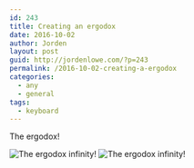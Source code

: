 ```yaml
---
id: 243
title: Creating an ergodox
date: 2016-10-02
author: Jorden
layout: post
guid: http://jordenlowe.com/?p=243
permalink: /2016-10-02-creating-a-ergodox
categories:
  - any
  - general
tags:
  - keyboard
---
```

The ergodox!

![The ergodox infinity!]({{site.url}}/wp-content/uploads/2016/290.jpg)
![The ergodox infinity!]({{site.url}}/wp-content/uploads/2016/292.jpg)

